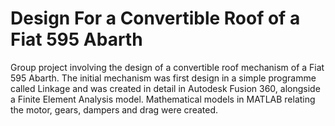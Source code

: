 # Design For a Convertible Roof of a Fiat 595 Abarth

Group project involving the design of a convertible roof mechanism of a Fiat 595 Abarth. The initial mechanism was first design in a simple programme called Linkage and was created in detail in Autodesk Fusion 360, alongside a Finite Element Analysis model. Mathematical models in MATLAB relating the motor, gears, dampers and drag were created.
